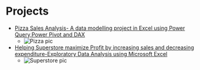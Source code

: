 # Projects
* [Pizza Sales Analysis- A data modelling project in Excel using Power Query,Power Pivot and DAX](https://medium.com/@manalid4/pizza-sales-analysis-a0f0deac28d1)
   * ![Pizza pic](https://github.com/Manali1608/portfolio/assets/85641970/9ebb73ff-bcf8-4e9d-9d98-8bd15adbdeeb)
* [Helping Superstore maximize Profit by increasing sales and decreasing expenditure-Exploratory Data Analysis using Microsoft Excel](https://medium.com/@manalid4/how-can-we-help-superstore-maximize-profit-e3b8dedd6e44)
   * ![Superstore pic]()
